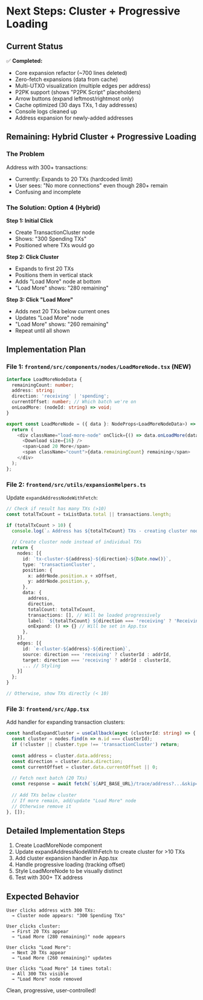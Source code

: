 # Next Steps: Cluster + Progressive Loading

## Current Status

✅ **Completed:**
- Core expansion refactor (~700 lines deleted)
- Zero-fetch expansions (data from cache)
- Multi-UTXO visualization (multiple edges per address)
- P2PK support (shows "P2PK Script" placeholders)
- Arrow buttons (expand leftmost/rightmost only)
- Cache optimized (30 days TXs, 1 day addresses)
- Console logs cleaned up
- Address expansion for newly-added addresses

## Remaining: Hybrid Cluster + Progressive Loading

### The Problem
Address with 300+ transactions:
- Currently: Expands to 20 TXs (hardcoded limit)
- User sees: "No more connections" even though 280+ remain
- Confusing and incomplete

### The Solution: Option 4 (Hybrid)

**Step 1: Initial Click**
- Create TransactionCluster node
- Shows: "300 Spending TXs"
- Positioned where TXs would go

**Step 2: Click Cluster**
- Expands to first 20 TXs
- Positions them in vertical stack
- Adds "Load More" node at bottom
- "Load More" shows: "280 remaining"

**Step 3: Click "Load More"**
- Adds next 20 TXs below current ones
- Updates "Load More" node
- "Load More" shows: "260 remaining"
- Repeat until all shown

## Implementation Plan

### File 1: `frontend/src/components/nodes/LoadMoreNode.tsx` (NEW)

```typescript
interface LoadMoreNodeData {
  remainingCount: number;
  address: string;
  direction: 'receiving' | 'spending';
  currentOffset: number; // Which batch we're on
  onLoadMore: (nodeId: string) => void;
}

export const LoadMoreNode = ({ data }: NodeProps<LoadMoreNodeData>) => {
  return (
    <div className="load-more-node" onClick={() => data.onLoadMore(data.address)}>
      <Download size={16} />
      <span>Load 20 More</span>
      <span className="count">{data.remainingCount} remaining</span>
    </div>
  );
};
```

### File 2: `frontend/src/utils/expansionHelpers.ts`

Update `expandAddressNodeWithFetch`:

```typescript
// Check if result has many TXs (>10)
const totalTxCount = txListData.total || transactions.length;

if (totalTxCount > 10) {
  console.log(`⚠️ Address has ${totalTxCount} TXs - creating cluster node`);
  
  // Create cluster node instead of individual TXs
  return {
    nodes: [{
      id: `tx-cluster-${address}-${direction}-${Date.now()}`,
      type: 'transactionCluster',
      position: {
        x: addrNode.position.x + xOffset,
        y: addrNode.position.y,
      },
      data: {
        address,
        direction,
        totalCount: totalTxCount,
        transactions: [], // Will be loaded progressively
        label: `${totalTxCount} ${direction === 'receiving' ? 'Receiving' : 'Spending'} TXs`,
        onExpand: () => {} // Will be set in App.tsx
      },
    }],
    edges: [{
      id: `e-cluster-${address}-${direction}`,
      source: direction === 'receiving' ? clusterId : addrId,
      target: direction === 'receiving' ? addrId : clusterId,
      ... // Styling
    }]
  };
}

// Otherwise, show TXs directly (< 10)
```

### File 3: `frontend/src/App.tsx`

Add handler for expanding transaction clusters:

```typescript
const handleExpandCluster = useCallback(async (clusterId: string) => {
  const cluster = nodes.find(n => n.id === clusterId);
  if (!cluster || cluster.type !== 'transactionCluster') return;
  
  const address = cluster.data.address;
  const direction = cluster.data.direction;
  const currentOffset = cluster.data.currentOffset || 0;
  
  // Fetch next batch (20 TXs)
  const response = await fetch(`${API_BASE_URL}/trace/address?...&skip=${currentOffset}&limit=20`);
  
  // Add TXs below cluster
  // If more remain, add/update "Load More" node
  // Otherwise remove it
}, []);
```

## Detailed Implementation Steps

1. Create LoadMoreNode component
2. Update expandAddressNodeWithFetch to create cluster for >10 TXs
3. Add cluster expansion handler in App.tsx
4. Handle progressive loading (tracking offset)
5. Style LoadMoreNode to be visually distinct
6. Test with 300+ TX address

## Expected Behavior

```
User clicks address with 300 TXs:
  → Cluster node appears: "300 Spending TXs"
  
User clicks cluster:
  → First 20 TXs appear
  → "Load More (280 remaining)" node appears
  
User clicks "Load More":
  → Next 20 TXs appear
  → "Load More (260 remaining)" updates
  
User clicks "Load More" 14 times total:
  → All 300 TXs visible
  → "Load More" node removed
```

Clean, progressive, user-controlled!

